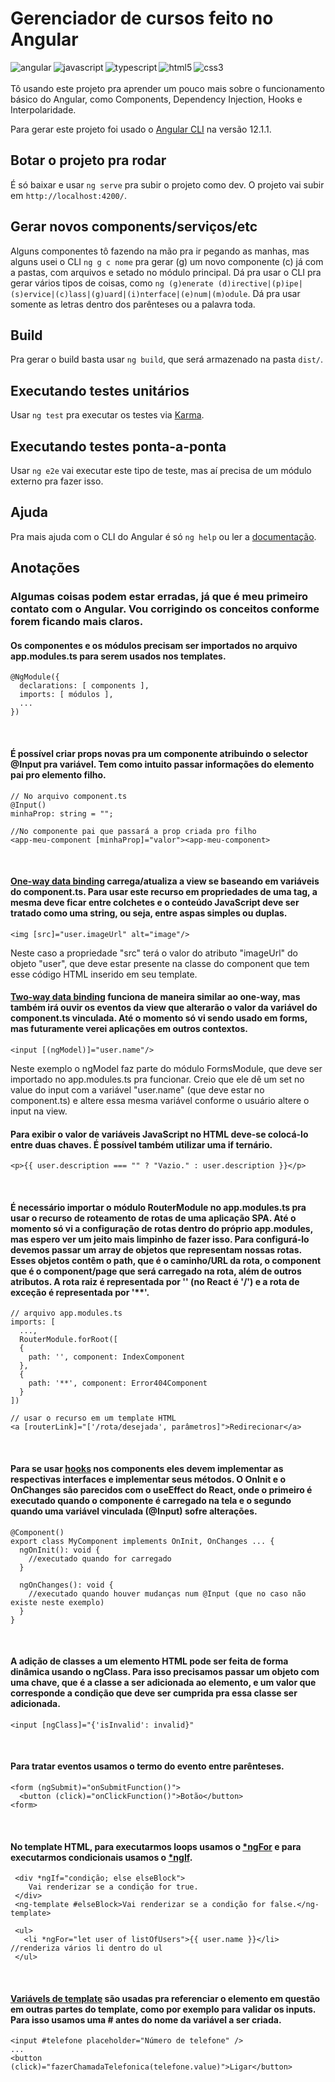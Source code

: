 # Gerenciador de cursos feito no Angular
<img align="left" alt="angular" src="https://img.shields.io/badge/-angular-DD0031?logo=angular&logoColor=fff&style=for-the-badge" />
<img align="left" alt="javascript" src="https://img.shields.io/badge/-javascript-F7DF1E?logo=javascript&logoColor=3e3e3e&style=for-the-badge" />
<img align="left" alt="typescript" src="https://img.shields.io/badge/-typescript-3178C6?logo=typescript&logoColor=white&style=for-the-badge" />
<img align="left" alt="html5" src="https://img.shields.io/badge/-html5-E34F26?logo=html5&logoColor=white&style=for-the-badge" />
<img align="left" alt="css3" src="https://img.shields.io/badge/-css3-1572B6?logo=css3&logoColor=white&style=for-the-badge" />
<br><br>
Tô usando este projeto pra aprender um pouco mais sobre o funcionamento básico do Angular, como Components, Dependency Injection, Hooks e Interpolaridade.

Para gerar este projeto foi usado o [Angular CLI](https://github.com/angular/angular-cli) na versão 12.1.1.

## Botar o projeto pra rodar

É só baixar e usar `ng serve` pra subir o projeto como dev. O projeto vai subir em `http://localhost:4200/`. 

## Gerar novos components/serviços/etc

Alguns componentes tô fazendo na mão pra ir pegando as manhas, mas alguns usei o CLI `ng g c nome` pra gerar (g) um novo componente (c) já com a pastas, com arquivos e setado no módulo principal. Dá pra usar o CLI pra gerar vários tipos de coisas, como `ng (g)enerate (d)irective|(p)ipe|(s)ervice|(c)lass|(g)uard|(i)nterface|(e)num|(m)odule`. Dá pra usar somente as letras dentro dos parênteses ou a palavra toda.

## Build

Pra gerar o build basta usar `ng build`, que será armazenado na pasta `dist/`.

## Executando testes unitários

Usar `ng test` pra executar os testes via [Karma](https://karma-runner.github.io).

## Executando testes ponta-a-ponta

Usar `ng e2e` vai executar este tipo de teste, mas aí precisa de um módulo externo pra fazer isso.

## Ajuda

Pra mais ajuda com o CLI do Angular é só `ng help` ou ler a [documentação](https://angular.io/cli).

## Anotações
 
### Algumas coisas podem estar erradas, já que é meu primeiro contato com o Angular. Vou corrigindo os conceitos conforme forem ficando mais claros.

#### Os componentes e os módulos precisam ser importados no arquivo app.modules.ts para serem usados nos templates.
    @NgModule({ 
      declarations: [ components ],
      imports: [ módulos ],
      ...
    })
<br>

#### É possível criar props novas pra um componente atribuindo o selector @Input pra variável. Tem como intuito passar informações do elemento pai pro elemento filho.
    // No arquivo component.ts
    @Input()
    minhaProp: string = "";
    
    //No componente pai que passará a prop criada pro filho
    <app-meu-component [minhaProp]="valor"><app-meu-component>
<br>

#### [One-way data binding](https://angular.io/guide/binding-syntax) carrega/atualiza a view se baseando em variáveis do component.ts. Para usar este recurso em propriedades de uma tag, a mesma deve ficar entre colchetes e o conteúdo JavaScript deve ser tratado como uma string, ou seja, entre aspas simples ou duplas.
    <img [src]="user.imageUrl" alt="image"/>
Neste caso a propriedade "src" terá o valor do atributo "imageUrl" do objeto "user", que deve estar presente na classe do component que tem esse código HTML inserido em seu template.
<br>


#### [Two-way data binding](https://angular.io/guide/two-way-binding) funciona de maneira similar ao one-way, mas também irá ouvir os eventos da view que alterarão o valor da variável do component.ts vinculada. Até o momento só vi sendo usado em forms, mas futuramente verei aplicações em outros contextos.
    <input [(ngModel)]="user.name"/>
Neste exemplo o ngModel faz parte do módulo FormsModule, que deve ser importado no app.modules.ts pra funcionar. Creio que ele dê um set no value do input com a variável "user.name" (que deve estar no component.ts) e altere essa mesma variável conforme o usuário altere o input na view.
<br>


#### Para exibir o valor de variáveis JavaScript no HTML deve-se colocá-lo entre duas chaves. É possível também utilizar uma if ternário.
    <p>{{ user.description === "" ? "Vazio." : user.description }}</p>
<br>

#### É necessário importar o módulo RouterModule no app.modules.ts pra usar o recurso de roteamento de rotas de uma aplicação SPA. Até o momento só vi a configuração de rotas dentro do próprio app.modules, mas espero ver um jeito mais limpinho de fazer isso. Para configurá-lo devemos passar um array de objetos que representam nossas rotas. Esses objetos contêm o path, que é o caminho/URL da rota, o component que é o component/page que será carregado na rota, além de outros atributos. A rota raiz é representada por '' (no React é '/') e a rota de exceção é representada por '**'.
    // arquivo app.modules.ts
    imports: [
      ...,
      RouterModule.forRoot([
      {
        path: '', component: IndexComponent
      },     
      {
        path: '**', component: Error404Component
      }
    ])
    
    // usar o recurso em um template HTML
    <a [routerLink]="['/rota/desejada', parâmetros]">Redirecionar</a>
<br>

#### Para se usar [hooks](https://angular.io/guide/lifecycle-hooks) nos components eles devem implementar as respectivas interfaces e implementar seus métodos. O OnInit e o OnChanges são parecidos com o useEffect do React, onde o primeiro é executado quando o componente é carregado na tela e o segundo quando uma variável vinculada (@Input) sofre alterações.
    @Component()
    export class MyComponent implements OnInit, OnChanges ... {
      ngOnInit(): void {
        //executado quando for carregado
      }
      
      ngOnChanges(): void {
        //executado quando houver mudanças num @Input (que no caso não existe neste exemplo)
      }
    }
<br>

#### A adição de classes a um elemento HTML pode ser feita de forma dinâmica usando o ngClass. Para isso precisamos passar um objeto com uma chave, que é a classe a ser adicionada ao elemento, e um valor que corresponde a condição que deve ser cumprida pra essa classe ser adicionada.
    <input [ngClass]="{'isInvalid': invalid}"
<br>

#### Para tratar eventos usamos o termo do evento entre parênteses.
    <form (ngSubmit)="onSubmitFunction()">
      <button (click)="onClickFunction()">Botão</button>
    <form>
 <br>
 
 #### No template HTML, para executarmos loops usamos o [*ngFor](https://angular.io/api/common/NgForOf) e para executarmos condicionais usamos o [*ngIf](https://angular.io/api/common/NgIf).
     <div *ngIf="condição; else elseBlock">
        Vai renderizar se a condição for true.
     </div>
     <ng-template #elseBlock>Vai renderizar se a condição for false.</ng-template>
     
     <ul>
       <li *ngFor="let user of listOfUsers">{{ user.name }}</li> //renderiza vários li dentro do ul
     </ul>
<br>     

#### [Variávels de template](https://angular.io/guide/template-reference-variables) são usadas pra referenciar o elemento em questão em outras partes do template, como por exemplo para validar os inputs. Para isso usamos uma # antes do nome da variável a ser criada.
    <input #telefone placeholder="Número de telefone" />
    ...
    <button (click)="fazerChamadaTelefonica(telefone.value)">Ligar</button>
      

